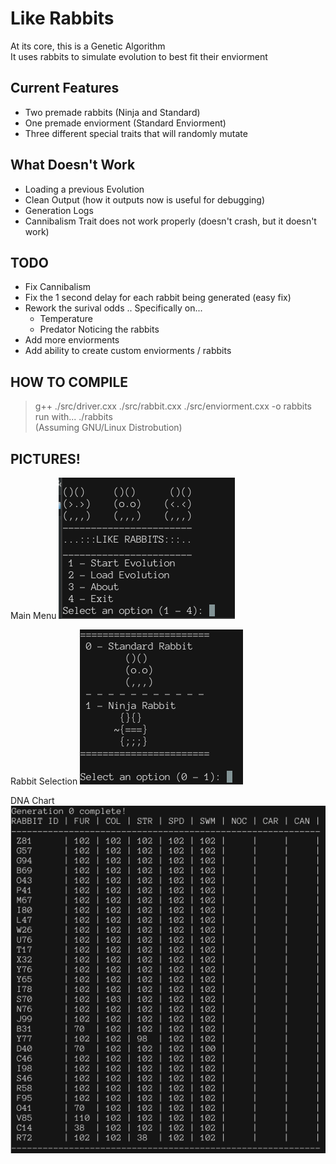 # Like Rabbits
At its core, this is a Genetic Algorithm  
It uses rabbits to simulate evolution to best fit their enviorment  

## Current Features
- Two premade rabbits (Ninja and Standard)  
- One premade enviorment (Standard Enviorment)  
- Three different special traits that will randomly mutate  

## What Doesn't Work
- Loading a previous Evolution  
- Clean Output (how it outputs now is useful for debugging)  
- Generation Logs
- Cannibalism Trait does not work properly (doesn't crash, but it doesn't work)

## TODO
- Fix Cannibalism
- Fix the 1 second delay for each rabbit being generated (easy fix)
- Rework the surival odds .. Specifically on...
	- Temperature 
	- Predator Noticing the rabbits
- Add more enviorments
- Add ability to create custom enviorments / rabbits

## HOW TO COMPILE
> g++ ./src/driver.cxx ./src/rabbit.cxx ./src/enviorment.cxx -o rabbits  
run with...
> ./rabbits  
(Assuming GNU/Linux Distrobution)

## PICTURES!
Main Menu
![Alt text](./img/main_menu.png)  

Rabbit Selection
![Alt text](./img/rabbit_select.png)  

DNA Chart
![Alt text](./img/chart.png)

